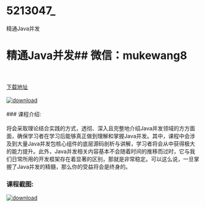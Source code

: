 # 5213047_
精通Java并发
# 精通Java并发## 微信：mukewang8
<br/></br>[下载地址](http://www.36tz.cn/article/5213047 "下载地址")
<br/></br>[![download](http://36tz.cn/muke_img/2020_05_2-77-300x188.png "下载地址")](http://www.36tz.cn/article/5213047 "下载地址")
<br/></br>### 课程介绍:<br/></br>将会采取理论结合实践的方式，透彻、深入且完整地介绍Java并发领域的方方面面，确保学习者在学习后能够真正做到理解和掌握Java并发。其中，课程中会涉及到大量Java并发包核心组件的底层源码剖析与讲解，学习者将会从中获得极大的能力提升。此外，Java并发相关内容基本不会随着时间的推移而过时，它与我们日常所用的开发框架存在着显著的区别，那就是非常稳定。可以这么说，一旦掌握了Java并发的精髓，那么你的受益将会是终身的。

### 课程截图:
[![download](http://36tz.cn/muke_img/2020_05_1-83.png "下载地址")](http://www.36tz.cn/article/5213047 "下载地址")
